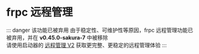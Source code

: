 # frpc 远程管理

::: danger 该功能已被弃用
由于稳定性、可维护性等原因，frpc 远程管理功能已被弃用，并在 **v0.45.0-sakura-7** 中被移除  
请使用启动器的 [远程管理 V2](/launcher/remote-v2.md) 获取更完整、更稳定的远程管理体验
:::
